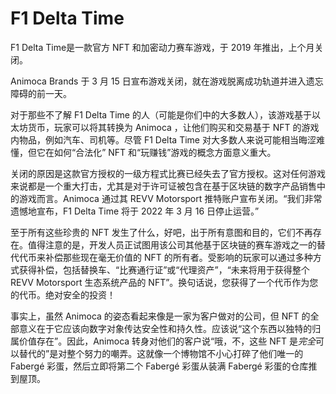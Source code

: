 # 

# F1 Delta Time

F1 Delta Time是一款官方 NFT 和加密动力赛车游戏，于 2019 年推出，上个月关闭。

Animoca Brands 于 3 月 15 日宣布游戏关闭，就在游戏脱离成功轨道并进入遗忘障碍的前一天。

对于那些不了解 F1 Delta Time 的人（可能是你们中的大多数人），该游戏基于以太坊货币，玩家可以将其转换为 Animoca ，让他们购买和交易基于 NFT 的游戏内物品，例如汽车、司机等。尽管 F1 Delta Time 对大多数人来说可能相当晦涩难懂，但它在如何“合法化” NFT 和“玩赚钱”游戏的概念方面意义重大。

关闭的原因是这款官方授权的一级方程式比赛已经失去了官方授权。这对任何游戏来说都是一个重大打击，尤其是对于许可证被包含在基于区块链的数字产品销售中的游戏而言。Animoca 通过其 REVV Motorsport 推特账户宣布关闭。“我们非常遗憾地宣布，F1 Delta Time 将于 2022 年 3 月 16 日停止运营。”

至于所有这些珍贵的 NFT 发生了什么，好吧，出于所有意图和目的，它们不再存在。值得注意的是，开发人员正试图用该公司其他基于区块链的赛车游戏之一的替代代币来补偿那些现在毫无价值的 NFT 的所有者。受影响的玩家可以通过多种方式获得补偿，包括替换车、“比赛通行证”或“代理资产”，“未来将用于获得整个 REVV Motorsport 生态系统产品的 NFT”。换句话说，您获得了一个代币作为您的代币。绝对安全的投资！

事实上，虽然 Animoca 的姿态看起来像是一家为客户做对的公司，但 NFT 的全部意义在于它应该向数字对象传达安全性和持久性。应该说“这个东西以独特的归属价值存在”。因此，Animoca 转身对他们的客户说“哦，不，这些 NFT 是*完全*可以替代的”是对整个努力的嘲弄。这就像一个博物馆不小心打碎了他们唯一的 Fabergé 彩蛋，然后立即将第二个 Fabergé 彩蛋从装满 Fabergé 彩蛋的仓库推到屋顶。



